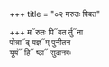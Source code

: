 +++
title = "०२ मरुतः पिबत"

+++
म᳓रुतः पि᳓बत र्तु᳓ना  
पोत्रा᳓द् यज्ञ᳓म् पुनीतन  
यूयं᳓ हि᳓ ष्ठा᳓ सुदानवः